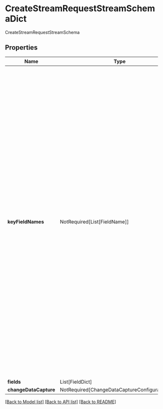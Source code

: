 # CreateStreamRequestStreamSchemaDict

CreateStreamRequestStreamSchema

## Properties
| Name | Type | Required | Description |
| ------------ | ------------- | ------------- | ------------- |
**keyFieldNames** | NotRequired[List[FieldName]] | No | The names of the fields to be used as keys for partitioning records. These key fields are used to group all records with the same key into the same partition, to guarantee processing order of grouped records. These keys are not meant to uniquely identify records, and do not by themselves deduplicate records. To deduplicate records, provide a change data capture configuration for the schema.  Key fields can only be of the following types: - Boolean - Byte - Date - Decimal - Integer - Long - Short - String - Timestamp  For additional information on keys for Foundry streams, see the [streaming keys](/docs/foundry/building-pipelines/streaming-keys/) user documentation.  |
**fields** | List[FieldDict] | Yes |  |
**changeDataCapture** | NotRequired[ChangeDataCaptureConfigurationDict] | No |  |


[[Back to Model list]](../../../../README.md#models-v2-link) [[Back to API list]](../../../../README.md#apis-v2-link) [[Back to README]](../../../../README.md)
